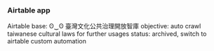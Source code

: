 ### Airtable app
Airtable base: ʘ‿ʘ 臺灣文化公共治理開放智庫
objective: auto crawl taiwanese cultural laws for further usages
status: archived, switch to airtable custom automation